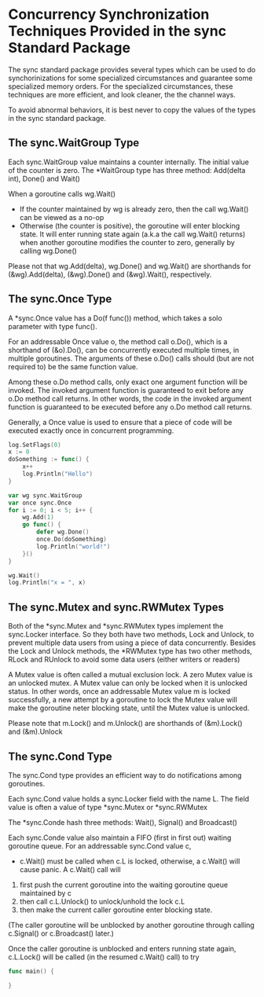 # Concurrency Synchronization Techniques Provided in the sync Standard Package

The sync standard package provides several types which can be used to do synchorinizations for some specialized circumstances and guarantee some specialized memory orders. For the specialized circumstances, these techniques are more efficient, and look cleaner, the the channel ways.

To avoid abnormal behaviors, it is best never to copy the values of the types in the sync standard package.

## The sync.WaitGroup Type

Each sync.WaitGroup value maintains a counter internally. The initial value of the counter is zero. The *WaitGroup type has three method: Add(delta int), Done() and Wait() 

When a goroutine calls wg.Wait()

- If the counter maintained by wg is already zero, then the call wg.Wait() can be viewed as a no-op
- Otherwise (the counter is positive), the goroutine will enter blocking state. It will enter running state again (a.k.a the call wg.Wait() returns) when another goroutine modifies the counter to zero, generally by calling wg.Done()

Please not that wg.Add(delta), wg.Done() and wg.Wait() are shorthands for (&wg).Add(delta), (&wg).Done() and (&wg).Wait(), respectively.

## The sync.Once Type

A *sync.Once value has a Do(f func()) method, which takes a solo parameter with type func().

For an addressable Once value o, the method call o.Do(), which is a shorthand of (&o).Do(), can be concurrently executed multiple times, in multiple goroutines. The arguments of these o.Do() calls should (but are not required to) be the same function value.

Among these o.Do method calls, only exact one argument function will be invoked. The invoked argument function is guaranteed to exit before any o.Do method call returns. In other words, the code in the invoked argument function is guaranteed to be executed before any o.Do method call returns.

Generally, a Once value is used to ensure that a piece of code will be executed exactly once in concurrent programming.

```go
log.SetFlags(0)
x := 0
doSomething := func() {
    x++
    log.Println("Hello")
}

var wg sync.WaitGroup
var once sync.Once
for i := 0; i < 5; i++ {
    wg.Add(1)
    go func() {
        defer wg.Done()
        once.Do(doSomething)
        log.Println("world!")
    }()
}

wg.Wait()
log.Println("x = ", x)
```

## The sync.Mutex and sync.RWMutex Types

Both of the *sync.Mutex and *sync.RWMutex types implement the sync.Locker interface. So they both have two methods, Lock and Unlock, to prevent multiple data users from using a piece of data concurrently. Besides the Lock and Unlock methods, the *RWMutex type has two other methods, RLock and RUnlock to avoid some data users (either writers or readers)

A Mutex value is often called a mutual exclusion lock. A zero Mutex value is an unlocked mutex. A Mutex value can only be locked when it is unlocked status. In other words, once an addressable Mutex value m is locked successfully, a new attempt by a goroutine to lock the Mutex value will make the goroutine neter blocking state, until the Mutex value is unlocked.

Please note that m.Lock() and m.Unlock() are shorthands of (&m).Lock() and (&m).Unlock


## The sync.Cond Type

The sync.Cond type provides an efficient way to do notifications among goroutines.

Each sync.Cond value holds a sync.Locker field with the name L. The field value is often a value of type *sync.Mutex or *sync.RWMutex

The *sync.Conde hash three methods: Wait(), Signal() and Broadcast()

Each sync.Conde value also maintain a FIFO (first in first out) waiting goroutine queue. For an addressable sync.Cond value c,
- c.Wait() must be called when c.L is locked, otherwise, a c.Wait() will cause panic. A c.Wait() call will

1. first push the current goroutine into the waiting goroutine queue maintained by c
2. then call c.L.Unlock() to unlock/unhold the lock c.L
3. then make the current caller goroutine enter blocking state.

(The caller goroutine will be unblocked by another goroutine through calling c.Signal() or c.Broadcast() later.)

Once the caller goroutine is unblocked and enters running state again, c.L.Lock() will be called (in the resumed c.Wait() call) to try 

```go
func main() {

}
```